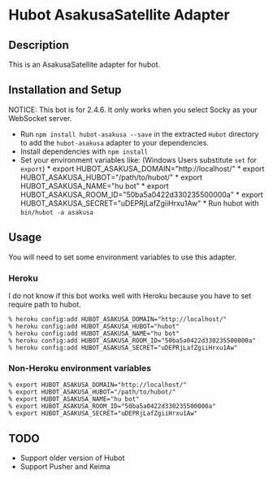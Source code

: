 # Hubot AsakusaSatellite Adapter

## Description

This is an AsakusaSatellite adapter for hubot.

## Installation and Setup

NOTICE: This bot is for 2.4.6. It only works when you select Socky as your WebSocket server.

* Run `npm install hubot-asakusa --save` in the extracted `Hubot` directory to add the `hubot-asakusa` adapter to your dependencies.
* Install dependencies with `npm install`
* Set your environment variables like: (Windows Users substitute `set` for `export`)
      * export HUBOT_ASAKUSA_DOMAIN="http://localhost/"
      * export HUBOT_ASAKUSA_HUBOT="/path/to/hubot/"
      * export HUBOT_ASAKUSA_NAME="hu bot"
      * export HUBOT_ASAKUSA_ROOM_ID="50ba5a0422d330235500000a"
      * export HUBOT_ASAKUSA_SECRET="uDEPRjLafZgiiHrxu1Aw"
      * Run hubot with `bin/hubot -a asakusa`

## Usage

You will need to set some environment variables to use this adapter.

### Heroku

I do not know if this bot works well with Heroku because you have to set require path to hubot.

    % heroku config:add HUBOT_ASAKUSA_DOMAIN="http://localhost/"
    % heroku config:add HUBOT_ASAKUSA_HUBOT="hubot"
    % heroku config:add HUBOT_ASAKUSA_NAME="hu bot"
    % heroku config:add HUBOT_ASAKUSA_ROOM_ID="50ba5a0422d330235500000a"
    % heroku config:add HUBOT_ASAKUSA_SECRET="uDEPRjLafZgiiHrxu1Aw"

### Non-Heroku environment variables
    % export HUBOT_ASAKUSA_DOMAIN="http://localhost/"
    % export HUBOT_ASAKUSA_HUBOT="/path/to/hubot/"
    % export HUBOT_ASAKUSA_NAME="hu bot"
    % export HUBOT_ASAKUSA_ROOM_ID="50ba5a0422d330235500000a"
    % export HUBOT_ASAKUSA_SECRET="uDEPRjLafZgiiHrxu1Aw"

## TODO
* Support older version of Hubot
* Support Pusher and Keima
